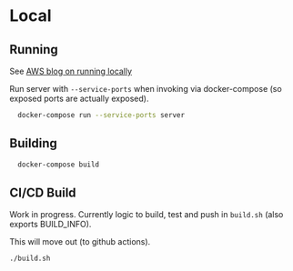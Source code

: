 # Local

## Running

See [AWS blog on running locally](https://aws.amazon.com/blogs/compute/a-guide-to-locally-testing-containers-with-amazon-ecs-local-endpoints-and-docker-compose/)

Run server with `--service-ports` when invoking via docker-compose (so exposed ports are actually exposed).

```bash
  docker-compose run --service-ports server
```

## Building

```bash
  docker-compose build
```

## CI/CD Build

Work in progress. Currently logic to build, test and push in `build.sh` (also exports BUILD_INFO).

This will move out (to github actions).

```bash
./build.sh
```
